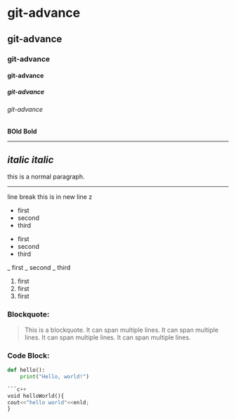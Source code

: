 # git-advance
## git-advance
### git-advance
#### git-advance
##### git-advance
###### git-advance

**BOld**
__Bold__
***
*italic*
_italic_
---
this is a normal paragraph.
___
line break     this is in new line z

* first
* second
* third

- first 
- second
- third

_ first
_ second
_ third

1. first
2. first
3. first

### Blockquote:
> This is a blockquote.
> It can span multiple lines.
> It can span multiple lines.
> It can span multiple lines.
> It can span multiple lines.

### Code Block:
```python
def hello():
    print("Hello, world!")

```c++
void helloWorld(){
cout<<"hello world"<<enld;
}

